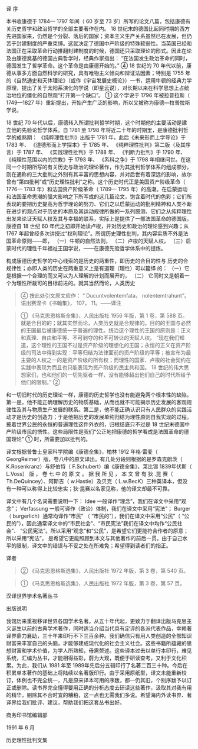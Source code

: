 译 序

本书收康德于 1784— 1797 年间（ 60 岁至 73 岁）所写的论文八篇，包括康德有关历史哲学和政治哲学的全部主要著作在内。 18 世纪末的德国比起同时期的西方先进国家来，仍然是个分裂、落后的国家；资本主义生产关系虽然已在发展，但仍苦于封建制度的严重束缚。这就决定了德国中产阶级的特殊软弱性。当英国已经和法国正在采取革命行动推翻封建制度的时候，德国还只采取理论的形式。因此在论及由康德奠基的德国古典哲学时，经典作家指出： “在法国发生政治革命的同时，德国发生了哲学革命。这个革命是由康德开始的。” ④ 18 世纪的 70 年代以前，康德从事多方面自然科学的研究，具有唯物主义倾向和辩证法因素；特别是 1755 年的《自然通史和天体理论》（或作《宇宙发展史概论》）一书，运用牛顿的经典力学原理，提出了关于太阳系演化的学说（即星云说），对长期以来在科学思想上占统治地位的僵化的自然观“打开第一个缺口”。 ① 这个学说于 1796 年被拉普拉斯（ 1749—1827 年）重新提出，开始产生广泛的影响，所以又被称为康德—拉普拉斯学说。

18 世纪 70 年代以后，康德转入所谓批判哲学时期，这个时期他的主要活动是建立他的先验论哲学体系。自 1781 至 1798 年将近二十年的时期里，是康德批判哲学的成熟期： 《纯粹理性批判》出版于 1781 年，此后《未来形而上学导论》于 1783 年、 《道德形而上学探本》于 1785 年、 《纯粹理性批判》第二版（及其序言）于 1787 年、 《实践理性批判》于 1788 年、 《判断力批判》于 1790 年、 《纯理性范围以内的宗教》于 1793 年、 《系科之争》于 1798 年相继问世。在这同一个时期所写的有关历史与政治的理论著作，作为其批判哲学体系的组成部分，则在通称的三大批判之外别有其丰富的思想内容，并对后世有着深远的影响，故尔曾有“第四批判”或“历史理性批判”之称。这个历史时代正是美国资产阶级革命（ 1776— 1783 年）和法国资产阶级革命（ 1789— 1795 年）的高潮。在启蒙运动和法国革命思潮的强大影响之下所写成的这几篇论文，饱含着时代的色彩；它们所表现的要把历史提高为哲学理论的努力、它们之以启蒙运动的批判精神和人类不断在进步的观点对于历史的本质及其运动规律所做的一系列臆测、它们之从纯粹理性出发来论证天赋人权及其与幸福的联系，实际上是提供了一部法国革命的德国版。康德自 18 世纪 60 年代之初即开始读卢梭，并对历史和政治的理论感到兴趣；从 1767 年起曾经多次讲授过“权利理论”。所谓历史理性批判，其内容实质不外是法国革命原则——即， （一）牛顿的自然法则， （二）卢梭的天赋人权， （三）启蒙时代的理性千年福祉王国学说，——在康德先验哲学体系中的提炼。

构成康德历史哲学的中心线索的是历史的两重性，即历史的合目的性与
历史的合规律性；亦即人类的历史在两重意义上是有道理（理性）可以籀绎
的： （一）它是根据一个合理的而又可以为人理解的计划而展开的， （二）
它同时又是朝着一个为理性所裁可的目标前进的。就其当然而论，人类历史

> ④ 按此处引文原文应作： “ Ducuntvolentemfata， nolentemtrahunt”。语出赛涅卡《书翰集》， 107， 11。——译注

> ① 《马克思恩格斯全集》，人民出版社 1956 年版，第 1 卷，第 588 页。就是合目的的；就其实然而论，人类历史就是合规律的。目的的王国与必然的王国最后被康德统一于普遍的理性。统治这个理性的王国的原则是：正义和真理、自由和平等、不可剥夺的和不可转让的天赋人权。 “现在我们知道，这个理性的王国不过是资产阶级的理想化的王国；永恒的正义在资产阶级的司法中得到实现：平等归结为法律面前的资产阶级的平等；被宣布为最主要的人权之一的是资产阶级的所有权；而理性的国家、卢梭的社会契约在实践中表现为而且也只能表现为资产阶级的民主共和国。 18 世纪的伟大思想家们，也和他们的一切先驱者一样，没有能够超出他们自己的时代所给予他们的限制。” ②

和一切旧时代的历史理论一样，康德的历史哲学也没有能避免两个根本性的缺陷。第一是，他不能正确理解历史的物质基础，从而也就不可能揭示历史发展的客观规律性及其与物质生产发展的联系。第二是，他不能正确认识只有人民群众的实践活动才是历史的创造力；于是他把历史的发展单纯归结为理性原则自我实现的过程。披着世界公民的永恒的普遍理性这件外衣的，归根结底只不过是 18 世纪末德国中产阶级市民的悟性。这些局限性是我们“公正地把康德的哲学看成是法国革命的德国理论” ① 时，所需要加以批判的。

译文根据普鲁士皇家科学院编《康德全集》，柏林 1912 年格·雷麦（ GeorgReimer）版，卷八中的原文译出。有几处分段则根据的是罗森克朗茨（ K.Rosenkranz）与舒伯特（ F.Schubert）编《康德全集》，莱比锡 1839年伏斯（ L.Voss） 版 ， 卷 七 中 的 原 文 。 据 我 所 见 ， 本 文 曾 有 狄 .昆 赛（ Th.DeQuincey）、阿斯吉（ w.Hastie）及贝克（ L.w.BecK）三种英译本，但没有一种可以称得上比较忠实；狄·昆赛以名家见称，他的译文却最不可靠。

译文中有几个名词需要说明一下： Idee 一般译作“理念”，我们在译文中采用“观念”； Verfassung 一般可译作（政治）体制，我们在译文中采用“宪法”； Burger（ burgerlich）通常均译作“市民” （ “市民的”），我们在译文中采用“公民”（ “公民的”），因此通常译文中的“市民社会”、“市民宪法”我们在译文中均作“公民社会”、 “公民宪法”。所以采用“观念”和“公民”，是希望它们更能符合作者的原意；所以采用“宪法”， 是希望它更能照顾到本文与其他著作的前后一贯。由于自己水平的限制，译文中的错误与不妥之处在所难免；希望得到读者们的指正。

译者

> ② 《马克思恩格斯选集》，人民出版社 1972 年版，第 3 卷，第 540 页。

> ① 《马克思恩格斯选集》，人民出版社 1972 年版，第 3 卷，第 57 页。


汉译世界学术名著丛书

出版说明

我馆历来重视移译世界各国学术名著。从五十年代起，更致力于翻译出版马克思主义诞生以前的古典学术著作，同时适当介绍当代具有定评的各派代表作品，幸赖著译界鼎力襄助，三十年来印行不下三百余种。我们确信只有用人类创造的全部知识财富来丰富自己的头脑，才能够建成现代化的社会主义社会。这些书籍所蕴藏的思想财富和学术价值，为学人所熟知，毋需赘述。这些译本过去以单行本印行，难见系统，汇编为丛书，才能相得益彰，蔚为大观，既便于研读查考，又利于文化积累。为此，我们从 1981 年至 1989年先后分五辑印行了名著二百三十种。今后在积累单本著作的基础上将陆续以名著版印行。由于采用原纸型，译文未能重新校订，体例也不完全统一，凡是原来译本可用的序跋，都一仍其旧，个别序跋予以订正或删除。读书界完全懂得要用正确的分析态度去研读这些著作，汲取其对我有用的精华，剔除其不合时宜的糟粕，这一点也无需我们多说。希望海内外读书界、著译界给我们批评、建议，帮助我们把这套丛书出好。

商务印书馆编辑部

1991 年 6 月

历史理性批判文集



















